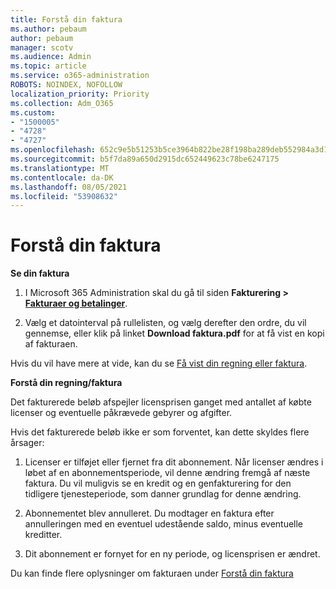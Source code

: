 ```yaml
---
title: Forstå din faktura
ms.author: pebaum
author: pebaum
manager: scotv
ms.audience: Admin
ms.topic: article
ms.service: o365-administration
ROBOTS: NOINDEX, NOFOLLOW
localization_priority: Priority
ms.collection: Adm_O365
ms.custom:
- "1500005"
- "4728"
- "4727"
ms.openlocfilehash: 652c9e5b51253b5ce3964b822be28f198ba289deb552984a3d124166484fa84d
ms.sourcegitcommit: b5f7da89a650d2915dc652449623c78be6247175
ms.translationtype: MT
ms.contentlocale: da-DK
ms.lasthandoff: 08/05/2021
ms.locfileid: "53908632"
---
```

# <a name="understand-your-bill"></a>Forstå din faktura

**Se din faktura**

1. I Microsoft 365 Administration skal du gå til siden **Fakturering > [Fakturaer og betalinger](https://go.microsoft.com/fwlink/p/?linkid=848039)**.

2. Vælg et datointerval på rullelisten, og vælg derefter den ordre, du vil gennemse, eller klik på linket **Download faktura.pdf** for at få vist en kopi af fakturaen.

Hvis du vil have mere at vide, kan du se [Få vist din regning eller faktura](https://docs.microsoft.com/microsoft-365/commerce/billing-and-payments/view-your-bill-or-invoice).

**Forstå din regning/faktura**

Det fakturerede beløb afspejler licensprisen ganget med antallet af købte licenser og eventuelle påkrævede gebyrer og afgifter.

Hvis det fakturerede beløb ikke er som forventet, kan dette skyldes flere årsager:

1. Licenser er tilføjet eller fjernet fra dit abonnement. Når licenser ændres i løbet af en abonnementsperiode, vil denne ændring fremgå af næste faktura.  Du vil muligvis se en kredit og en genfakturering for den tidligere tjenesteperiode, som danner grundlag for denne ændring.

2. Abonnementet blev annulleret.  Du modtager en faktura efter annulleringen med en eventuel udestående saldo, minus eventuelle kreditter.

3. Dit abonnement er fornyet for en ny periode, og licensprisen er ændret.  

Du kan finde flere oplysninger om fakturaen under [Forstå din faktura](https://support.office.com/article/Understand-your-invoice-for-Office-365-for-business-0724b428-fb59-4962-8c37-6674166d7507)
